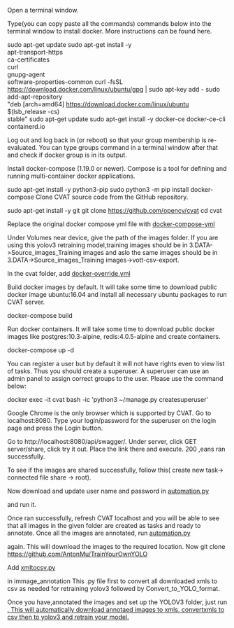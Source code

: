 Open a terminal window.

Type(you can copy paste all the commands) commands below into the terminal window to install docker. More instructions can be found here.



sudo apt-get update
sudo apt-get install -y \
  apt-transport-https \
  ca-certificates \
  curl \
  gnupg-agent \
  software-properties-common
curl -fsSL https://download.docker.com/linux/ubuntu/gpg | sudo apt-key add -
sudo add-apt-repository \
  "deb [arch=amd64] https://download.docker.com/linux/ubuntu \
  $(lsb_release -cs) \
  stable"
sudo apt-get update
sudo apt-get install -y docker-ce docker-ce-cli containerd.io


Log out and log back in (or reboot) so that your group membership is re-evaluated. You can type groups command in a terminal window after that and check if docker group is in its output.


Install docker-compose (1.19.0 or newer). Compose is a tool for defining and running multi-container docker applications.

sudo apt-get install -y python3-pip
sudo python3 -m pip install docker-compose
Clone CVAT source code from the GitHub repository.

sudo apt-get install -y git
git clone https://github.com/opencv/cvat
cd cvat


Replace the original docker compose yml file with <a href="https://github.com/Sreedeepthinukala/CVAT/blob/master/docker-compose.yml">docker-compose-yml</a></p>

Under Volumes near device, give the path of the images folder. If you are using this yolov3 retraining model,training images should be in 3.DATA->Source_images_Training images and aslo the same images should be in 3.DATA->Source_images_Training images->vott-csv-export.

In the cvat folder, add <a href="https://github.com/Sreedeepthinukala/CVAT/blob/master/docker-compose.override.yml">docker-override.yml</a></p> 


Build docker images by default. It will take some time to download public docker image ubuntu:16.04 and install all necessary ubuntu packages to run CVAT server.

docker-compose build

Run docker containers. It will take some time to download public docker images like postgres:10.3-alpine, redis:4.0.5-alpine and create containers.

docker-compose up -d

You can register a user but by default it will not have rights even to view list of tasks. Thus you should create a superuser. A superuser can use an admin panel to assign correct groups to the user. Please use the command below:

docker exec -it cvat bash -ic 'python3 ~/manage.py createsuperuser'

Google Chrome is the only browser which is supported by CVAT. Go to localhost:8080. Type your login/password for the superuser on the login page and press the Login button.

Go to http://localhost:8080/api/swagger/. Under server, click GET server/share, click try it out. Place the link there and execute. 200 ,eans ran successfully.

To see if the images are shared successfully, follow this( create new task-> connected file share -> root).

Now download and update user name and password in <a href="https://github.com/Sreedeepthinukala/CVAT/blob/master/cvat_automation.py">automation.py</a></p>and run it. 

Once ran successfully, refresh CVAT localhost and you will be able to see that all images in the given folder are created as tasks and ready to annotate.
Once all the images are annotated, run <a href="https://github.com/Sreedeepthinukala/CVAT/blob/master/cvat_automation.py">automation.py</a></p> again. This will download the images to the required location.
Now git clone https://github.com/AntonMu/TrainYourOwnYOLO

Add <a href="https://github.com/Sreedeepthinukala/CVAT/blob/master/xml_to_csv.py">xmltocsv.py</a></p> in immage_annotation This .py file first to convert all downloaded xmls to csv as needed for retraining yolov3 followed by Convert_to_YOLO_format.

Once you have,annotated the images and set up the YOLOV3 folder, just run <a href="https://github.com/Sreedeepthinukala/CVAT/blob/master/cvat_automation.py">. This will automatically download annotaed images to xmls, convertxmls to csv then to yolov3 and retrain your model.







